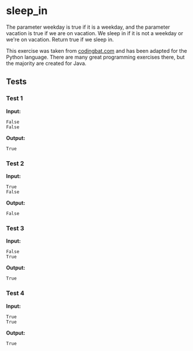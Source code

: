 # sleep_in




The parameter weekday is true if it is a weekday, and the parameter vacation is true if we are on vacation. We sleep in if it is not a weekday or we're on vacation. Return true if we sleep in.

This exercise was taken from [codingbat.com](https://codingbat.com/prob/p187868) and has been adapted for the Python language. There are many great programming exercises there, but the majority are created for Java.






## Tests
### Test 1
**Input:**
```
False
False
```
**Output:**
```
True
```
### Test 2
**Input:**
```
True
False
```
**Output:**
```
False
```
### Test 3
**Input:**
```
False
True
```
**Output:**
```
True
```
### Test 4
**Input:**
```
True
True
```
**Output:**
```
True
```

